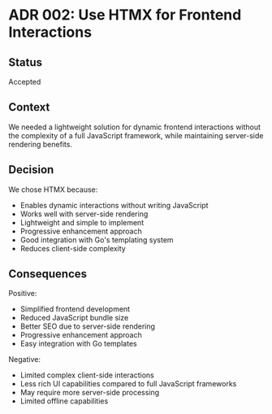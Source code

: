 # ADR 002: Use HTMX for Frontend Interactions

## Status
Accepted

## Context
We needed a lightweight solution for dynamic frontend interactions without the complexity of a full JavaScript framework, while maintaining server-side rendering benefits.

## Decision
We chose HTMX because:
- Enables dynamic interactions without writing JavaScript
- Works well with server-side rendering
- Lightweight and simple to implement
- Progressive enhancement approach
- Good integration with Go's templating system
- Reduces client-side complexity

## Consequences
Positive:
- Simplified frontend development
- Reduced JavaScript bundle size
- Better SEO due to server-side rendering
- Progressive enhancement approach
- Easy integration with Go templates

Negative:
- Limited complex client-side interactions
- Less rich UI capabilities compared to full JavaScript frameworks
- May require more server-side processing
- Limited offline capabilities 